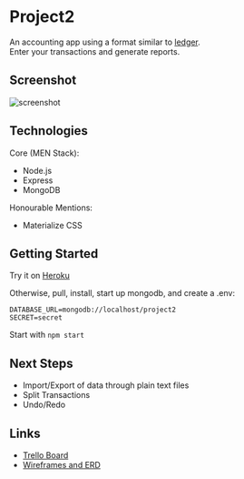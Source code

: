 # Project2

An accounting app using a format similar to [ledger](https://www.ledger-cli.org/).  
Enter your transactions and generate reports.

## Screenshot

![screenshot](https://imgur.com/dcTO3l9.png)

## Technologies

Core (MEN Stack):

- Node.js
- Express
- MongoDB

Honourable Mentions:

- Materialize CSS

## Getting Started

Try it on [Heroku](https://yashkir-projecttwo-release.herokuapp.com)

Otherwise, pull, install, start up mongodb, and create a .env:
```env
DATABASE_URL=mongodb://localhost/project2
SECRET=secret
```

Start with `npm start`

## Next Steps

- Import/Export of data through plain text files
- Split Transactions
- Undo/Redo

## Links

- [Trello Board](https://trello.com/b/mFhn8N4M/ga-project-2)
- [Wireframes and ERD](https://viewer.diagrams.net/?highlight=0000ff&edit=_blank&layers=1&nav=1&page-id=4vZfb-fkVa28WuTZrYpn&title=project2.drawio#R%3Cmxfile%3E%3Cdiagram%20id%3D%22R2lEEEUBdFMjLlhIrx00%22%20name%3D%22Page-1%22%3E7V1bc5s4FP41fkyGi%2FHlMXacdqbxTMZpd9t9U0HBbABRkGN7f%2F1KRgIbYRtiLvJlJtPCQQg439En6TsCd%2FSxt%2FoSgmA%2BRRZ0O5pirTr6Y0fThr0u%2BZca1rGhP9Rigx06VmxSUsOr8x%2BMjSq3LhwLRswWmzBCLnaCXaOJfB%2BaeMcGwhAtd4u9IdfaMQTAhoLh1QSuaP3bsfA8tg4MJbV%2FhY4951dWFXbEA7wwM0RzYKHljgmu8BPyMbvFFxh6wIc%2BJkemIHyHYceYzDGmT%2FrQ0Z7I3xstfW8jZLsQBE50byKPmM2IFHl6A57jUjdvVTRiFZHL6ZOOPg4RwvGWtxpDl0K1C8PTnqOJH0Jab4ETxncf6%2Bd3Bftfl%2FpfeDq1X%2Fq%2F71Q9ruYDuAvm4B9RfHvEQXjNvU58FdBNDH5T0yjCIMQsOHSFGAjcGDg%2BOVV%2FVDf7rguCyNkUjy1zx7WewRotMK%2BI743enBW0ZnFs0LIkTJ5JZXSXVk69%2FMpuhh4GrmP7ZNskj06vOAphRO7lGUSYlRCdw%2Fz1AUMMV1sm5qwvEHkQh2tShB01hiwoWEMZsN1lGnVql9nm2xHXY0bAwshOqk7RIRsMoDJgdQWw9gJFHh07wJ2RJgh8e4PZLiTUr1aIgu8gtCFmhgA51KOTDxg3go3zHdcdIxdRZH3kQ15s83TGiPyR5x0r90bHIDcwJvtquk%2F%2BaPEQj5Ef4ZBECL0UJEAtIQVrhFHAruPCN34bIfMm3f6NMCZtah%2Bsh6P6ONgMXL0guHpt2BoCti%2FfyqCLyMO%2BuRs%2BmzuWBf24UVIOBiniOWDmIpB4PQtHtikWRaRbGJEtCPRGEegJCJDy8iHAyS8uO4oCYDq%2B%2FRyf2ctAZNQC0Wp%2Fo1Ebhax%2FzYSo1EmIvdYJcXAStg01xqL%2B7xf2f2v0NxT87QMPSujzowRYPSgtEJ7iG0NnqXnwn2%2F%2Frgcze2F91e40WQivHGIV0mNthDdskPDysRUJ76nUCLDm0Z6yp4WLiBwOXSkoMP8WRQp0oWXDMNrE7WPLYJQa%2BDWHlizcqKsCejdurIYbVa1tctS1E8GtvDVCy%2BH1qae1Nb24NNUWM%2BqiTBiAKFqisNQMuQ1SbAYYWWbEmgjU9xD4ETCxg%2Fy9WF2RrJvgcUDW7eVAlhTMw4xdLY319HLa7uVyqVQpECLAJT7xAYYjtPCtSIiU5ElPCJ6bvlysB9Uq0Zfzoqw%2BYrhsfVmTX1%2FWrlxfLgHRgd600WFPV2w07RCi7FOK8oSYpy%2FXRYj52IrNseWhbHUziiRupWDD%2FFsUlUzsYLeU3nxm04kSqEhDgKIidiPAaggwT29ulAD5iqmLJMBhYTjaIkBDlCstGJmhExycqV8ADRbHRhoavEnLddFgrh7S7EDwgqXlrvzScldULC2AL3ocWIms3Kz%2Bf1t3UBsBGm0ToH7ZCw90%2BRce6OI0izwTq1hiEmwHpRZIMb%2Bty0KKsq8%2B%2FQQpFs3KJamz6tG9pPWn1S2%2BqtHhp2lNsmRHqkekJN9VglAuR4uz4OfN8ri9MF3RsgJdZ%2BrugWUFgzy0unWhdeq0tpkhu9rkkP1gVJ%2BUy8%2BDtr7hooBsuVR%2BA2n7U5aeSj9cF5fJlEvktz1UN5oC6EDPZTQJ2C2NXxMV5mXxG6VCMYnfunRRnXorfxY%2FJ4mfrjY9k7cmGgFIFiZUlVtGvyYuzEvoN8qFycpmmdiwQokwjV15CVFVxUkyME20oNF7FnTYEmCyEKReYKxIRQ%2FuIuIBB69n0AW0y5ukR2JHxpqHSp54NMeey8YE0Lce6KeQyO5kRlD8jqbAX9MDKwf%2F5OMIsv2Lbt8bbO9xtXXocc13aKbgZ1Iz2dk6i%2B6mp232%2BHkiiCx0I7QITXjAR1y7wpz2j8wUqL%2BKttbcdyESY7jx8wfcud8DL2S80G5jK7q42MJn8tl3OuJHZ2elkSRU1M1UJLwcErtGqOgTb2rkDzwKpB6uPUoNMUgPrkuXJ0qNqqLUaDlKxRTK5GBa84r04uxraF214PAxWTBVvUpyHlOD9hXjJK7PRzLuiVODS9KMDflnBj1xYnBVqnEJiGSZC%2FQ1ATIZCbF9raQ8IbYuHPfFJNolaSVJ6MpLiH0xjcaUknNixeZwkoUVB%2BJQ4saK1bBi6xLy4NQXXWTmxCRw5eXEgTjiAN6VUWIJmKShRHEwIQDWuNCW7NQttOlF5WA%2BBZBHacvoY9mVk0WFtozO1i2osxHQwXqrGOui9t5uL3O77IXyfXeVKd41doqTjfj6lUp%2BQ5HAHo4M6q5I9NOzkBQW%2Far4TYF8wApQlwSjufZFvySyz0f0G4ozrEsS%2FYbFXytpazw3FLPJVyX6lYBIlrHc8NTvAl3L9LY8IbYu%2Bg1PfWNP4sWiSdxKzIZiPvjSv%2FlUAhVpCPA80sDnSICt63vJxPkiGVD%2BJLCqXOtXn0qAIwsRqoooZtyYsBomzP3sU8NUeKryITEVpqErMxeK8oSJPA8RL0j%2F5ZOGsJGHCgvMiqtdcOzFKZCNKixYeWJE7cicGOHJ%2FaOJES6TyJMYyWY0sotOP7sEWc9WVPMSZFUpMOWvJiSrDq%2BjUZO8XiNN2BiZ1yJ4yql02OiZ317W%2BvVk1IzDObKj5fl97n0O5bTy6qDanN3ky5%2FVavkOYbgkg74fM9z%2FNc35rEtH67mYcfVOU%2Bn9WSB%2B4C7aNJkHUkDvBav0INmy6f%2BT2SOvqBP%2FUjo%2FIrRA0g%2Fi3YZHhqPoHWY68Zx%2BXcjb0V7VMYH7wA54pHvedDzLuYPhK%2BnJ6TWXIQhon09%2FSwVaO01R6JZzWuf%2BnnqQCVyx58773axPrOknu%2Blvx8ehQJ5pPkUWpCX%2BBw%3D%3D%3C%2Fdiagram%3E%3Cdiagram%20id%3D%224vZfb-fkVa28WuTZrYpn%22%20name%3D%22Page-2%22%3E7V1fc6M4Ev80rrp7mClAQOzH2E6yU5uZ3Rrndufu5UoB2eYGIwbkxNlPvxJIBiQZ49hgfONUygEhyaJ%2F%2FUfdUisDMFltHhIYLz9jH4UDy%2FA3AzAdWJbpuhb9w0re8pKhDfKCRRL4vFJRMAv%2BQrzQ4KXrwEdppSLBOCRBXC30cBQhj1TKYJLg12q1OQ6r3xrDBVIKZh4M1dI%2FA58s%2BVs4RlH%2BCwoWS%2FHNpsGfrKCozAvSJfTxa6kI3A3AJMGY5FerzQSFjHiCLj%2Fuv6zczxEEf3yC%2Fx0Zn397AOaHvLP7Q5psXyFBEXl31zhMxtO%2Fgl9n%2F7KnD9%2BWv%2F7x8p8vvInxAsM1pxd%2FV%2FImCJjgdeQj1okxAOPXZUDQLIYee%2FpKWYaWLckqpHcmveTdoYSgjUT%2FPYM3txSlrIjwCpHkjbbjvVhO3g1nwhEf92uBqC1gWpbQdAQXQs5Fi23PBaXoBSfWAYQbXgjhhkaFcFuxLFFuW1amHHDbopyloZwb0q8d%2B8EL%2B8IwWETZA%2FfHmsnWOERzUtzRqwX7axmMRPeGTT8AvTK%2BYPpxnwRhmIoe6aOs07zF%2B76H%2FoUrhlb0nMaN7o27TYyilGm9W%2Fr7kGAPJQE696hu0xQRPqbJpzFFz5gs0Y91EC3EGJ4TeVQnGmvD3iUJorJAqmKSkgR%2FRxMc4oSWRDiiNcdzCrlUJIbmUdlBtHzMJCugVuGWP1gFvs%2B%2BRiuXVcltTadJomlpRPNGI5rDtiQTtCGZhoYTr5J6ldRLltThuSXVrpdUAZKdSd8VP8vZr2ptDX5WW%2Fg5V%2FyOwk8jgJ3i557IUk4hQafU308BCU%2Fa4RQ9B%2BSUHU4S5Bc9HmxnDvKptg57hw6WCVTW1JmGm7ZY80Zhzdn6ecVI3kf31HQl8mkkW0e%2B1iR7pJDvm0K5PbSCaZwHsubBhtG3NeLJWlHDerqgSGu0E3GEiySeJqTULfFMhXhPCYxS6JEAR2mN%2BJo91YSGStFtWTckVUNNX1GMkzpd2BdimqPeUVMNDzxi6o8aeH0JBAWG0zeC7vYCluZ2RlfoAFr1d7bYUTd3KhqKwlgUfIpiBpRBKlrFgJFPP30UIjYVNcgSrT6WOox3TsXe73KklBNYKANMneLuCVOumH6wdk1GMGWJeZixyZJ6JChSvI9u5NKW5VI1G66Gi8z22EjnjEhYIX%2BBZvw2RYsVpcBdUTRGkX%2FLltroUy%2BEaRp4VWDRJiDfStf%2FZhT%2FaDn8drrhCGQ3b%2BImom%2B3bcVu8maOuC2aZXeiXT54NuJ34EbfGq8TD9XQi5OLwGSBSE09S88HJaAdDc6iLEEhJMFL9R102PNv%2BB0HESnYzDar2gqMJPbJX5O3KjhI7ciVOrKljnI6KB1RfoBvpWoxq5DuHjAAknq1h7XjkusLoSkkIR9BIRdbDI4QFdU5qrFcZ3SLHEnLnH%2B909QteMrGSsyuDrFTM8TMDmQgrFcrmFEBz1mR51EoiDrz%2FTkNj%2BvI85dzGx7R8eV6LM5N3ybZluoFXozL4vbOARTq%2FUJdlptR31wW61RLxFvjIBfMcTZLKHARLdmDD2m2veyWVjCH8Ubt9jfqviTc%2FmTrp4XFyTtWDJEygFMuo4qXEZviRD2gNqF8GUT7h3uOoc0QIdROpn0dXcgChpbxyFyGpHbW0aNh%2F4LC%2BOixnmxiJF40e72jlgC7UYxG1dK4jkYx6ryzFidDajCH7%2BKQUaIUitklgc8ZTUtw6cibUgeN8G21gFHYo4wBg4it1WaNPByGME6DrLcMA28ZhP4jfGNWjn%2BPuBtnYfWv%2Ba5aM0Pv9ZF2lvKmjOtEoMAcaFaHzzMv06wKbcsq%2BDqt4dsgyiKQpW9PAhh%2BpXoJRosmIKsY%2BgmOn0SIghVkDjhK7l4Q84k4Wqokk8ybMYSqyi%2BfMSF4JRDn5Np2mpHKGdNfSrwJC9A49G0m9N4s7ukvq56QCZ3akwQGGbwIpuQVpaQpL9SIjsoMImLREHvQGvS6qIENDKGETsQB2fZ3WHDAweAaErg6x%2FUIlFw9SnsWattDRQ1I5Fvl%2BgyJZGd5BOIxb%2Bl2htmmildZsrR7wVvDUF1tv0ClKoN8CUrVbahUW5svCZ6qKtVt%2BLyvAnxi%2BRy9S6e2B4pmDwKlNUroDLHfuHStWHcAd6BibQ9INfB1VaydKNamnkprNhXoQnS2kxHr55qx5kLQnxkrUHftP037DUjHanUXYn2ZrwI1yLNNILqGeY4O8wBdGK%2FbMA%2B4hnnaMpyg52EeoA3z2D%2BZzexZlAeoUZ5SkmafcenadPY81AOuoZ4zKdazh3rEXra2oO%2B7Su1ZkMdWgzz9hqNrTdrz2I59je2cSZOePbZj62I7fRbd00qm3bOAjq07hqHPcHSsSXfh1Zc5qa06%2B0%2BYwFABsbo1tAzDwAL35r11bw92bLYqgcyCLqV2zsi9GZZR2X8CQzlssw3j5DEj0%2BosauPyqfw200PFcehqDCJoC8aRAlg534laiiVe4AiG5ZSn6q61os4jziSKEfB%2FiJA3Tl64JnigzYniCU08K0o80adE5eNsL7WJ59zsz23KK6oQN85aOu70kwYz0GMz1t6ZfKbPdKtPdGsd1cYZa%2Fs9jRZT1kxDOssByFPgpjlrI8OtahhD6uhEOWsjszpg07HqxyXVF5RrNWfNVsOST8uAZe5%2Bptp%2FebVVdbbKlTeSnt1W7U6jK%2B3sfqTOTAHwgQfjXGG3bvoGu6P67PdByEgp49iPg7y6OS9EVqeaJaBOT%2FUaNnCve5EeTE1t785D3n0kYZHr%2BwgjPzvD8pog3AJTmEr%2BpcIUXR9NYTbhitscx5wxbuP6tKiaA07%2BDJi1NEg%2BO4KsI%2BMNr%2BmnB9nhKd8RYkUkgd53wUP0eVJipY%2FM6sLvGcNFRTmrzaqFeZIeI1TOkQ9rlFlqgrOOGRpBVntNPta%2BRtxCEtdlM69ssjV7QbTei9laeMjU7lFWJmvVnHdj5iUIRekS7zw28RiL0hEY0oG3QJd4DDRgyKeUnBCL3YnxFZL3n7jWqH%2FEVaenX9EiSHUT1FpHwzCcm%2BnwcEdjnv1cnqOhgKlL0dd5GqAtT8PU7P%2FNzzz4FF2xrMUSNDi%2FomMsNTuGK5MM%2BvmPbA7yzyu29XIqH%2BGu22oqUgo7Ald3%2FJ8E4hGbiI%2FfQ9wWGHJQDmi8V52fIp9cdkIo%2Fi92%2FfZyS4W5a0%2FF%2BcBucAjcKVftdR7W0dgeA8j%2BLb4dA9Lgf2kJQOYh2vCFv71rgHkn716X27vcxn2Ss623yUdYAzkroul6mwmMHS7JngW3%2FWtc9Lb4B3l59eLfDIK7vwE%3D%3C%2Fdiagram%3E%3C%2Fmxfile%3E)

